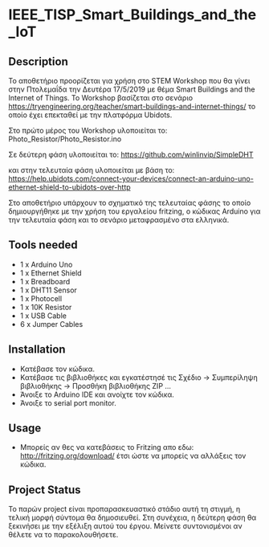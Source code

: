 # IEEE_TISP_Smart_Buildings_and_the_IoT

## Description
Το αποθετήριο προορίζεται για χρήση στο STEM Workshop που θα γίνει στην Πτολεμαΐδα την Δευτέρα 17/5/2019 με θέμα Smart Buildings and the Internet of Things. Το Workshop βασίζεται στο σενάριο https://tryengineering.org/teacher/smart-buildings-and-internet-things/ το οποίο έχει επεκταθεί με την πλατφόρμα Ubidots. 

Στο πρώτο μέρος του Workshop υλοποιείται το:
Photo_Resistor/Photo_Resistor.ino

Σε δεύτερη φάση υλοποιείται το:
https://github.com/winlinvip/SimpleDHT

και στην τελευταία φάση υλοποιείται με βάση το:
https://help.ubidots.com/connect-your-devices/connect-an-arduino-uno-ethernet-shield-to-ubidots-over-http

Στο αποθετήριο υπάρχουν το σχηματικό της τελευταίας φάσης το οποίο δημιουργήθηκε με την χρήση του εργαλείου fritzing, ο κώδικας Arduino για την τελευταία φάση και το σενάριο μεταφρασμένο στα ελληνικά.

## Tools needed
- 1 x Arduino Uno
- 1 x Ethernet Shield
- 1 x Breadboard 
- 1 x DHT11 Sensor
- 1 x Photocell
- 1 x 10K Resistor
- 1 x USB Cable
- 6 x Jumper Cables 

## Installation 
- Κατέβασε τον κώδικα.
- Κατέβασε τις βιβλιοθήκες και εγκατέστησέ τις Σχέδιο -> Συμπερίληψη βιβλιοθήκης -> Προσθήκη βιβλιοθήκης ZIP ...
- Άνοιξε το  Arduino IDE και ανοίχτε τον κώδικα.
- Άνοιξε το serial port monitor.

## Usage
- Μπορείς αν θες να κατεβάσεις το Fritzing απο εδω: http://fritzing.org/download/ έτσι ώστε να μπορείς να αλλάξεις τον κώδικα.

## Project Status
Το παρών project είναι προπαρασκευαστικό στάδιο αυτή τη στιγμή, η τελική μορφή σύντομα θα δημοσιευθεί. Στη συνέχεια, η δεύτερη φάση θα ξεκινήσει με την εξέλιξη αυτού του έργου. Μείνετε συντονισμένοι αν θέλετε να το παρακολουθήσετε.



